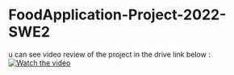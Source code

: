 # FoodApplication-Project-2022-SWE2

u can see video review of the project in the drive link below :
[![Watch the video]()](https://drive.google.com/drive/u/0/folders/1rPAMbYVG_qfK-sRJZJbHQx2dMer3gmRu
) 
